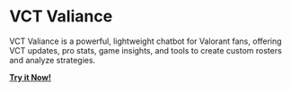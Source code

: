 # VCT Valiance
VCT Valiance is a powerful, lightweight chatbot for Valorant fans, offering VCT updates, pro stats, game insights, and tools to create custom rosters and analyze strategies.

<b>[Try it Now!](https://xephyrous.github.io/projects/vct-valiance/index)<b>
